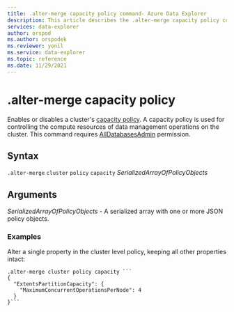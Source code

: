 ```yaml
---
title: .alter-merge capacity policy command- Azure Data Explorer
description: This article describes the .alter-merge capacity policy command in Azure Data Explorer.
services: data-explorer
author: orspod
ms.author: orspodek
ms.reviewer: yonil
ms.service: data-explorer
ms.topic: reference
ms.date: 11/29/2021
---
```

# .alter-merge capacity policy

Enables or disables a cluster's [capacity policy](capacitypolicy.md). A capacity policy is used for controlling the compute resources of data management operations on the cluster. This command requires [AllDatabasesAdmin](access-control/role-based-authorization.md) permission.

## Syntax

`.alter-merge` `cluster` `policy` `capacity` *SerializedArrayOfPolicyObjects*

## Arguments

*SerializedArrayOfPolicyObjects* - A serialized array with one or more JSON policy objects.

### Examples

Alter a single property in the cluster level policy, keeping all other properties intact:

```kusto
.alter-merge cluster policy capacity ```
{
  "ExtentsPartitionCapacity": {
    "MaximumConcurrentOperationsPerNode": 4
  }
}```
```
